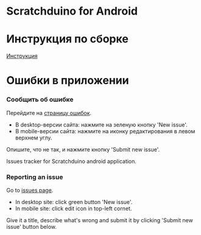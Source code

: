 Scratchduino for Android
======================

Инструкция по сборке
======================
<a href="https://cdn.rawgit.com/scratchduino/forandroid/master/build-instruction/build-instruction.html">Инструкция</a>


Ошибки в приложении
======================

### Сообщить об ошибке
Перейдите на <a href="https://github.com/scratchduino/forandroid/issues">страницу ошибок</a>.
* В desktop-версии сайта: нажмите на зеленую кнопку 'New issue'.
* В mobile-версии сайта: нажмите на иконку редактирования в левом верхнем углу.

Опишите, что не так, и нажмите кнопку 'Submit new issue'.

Issues tracker for Scratchduino android application.

### Reporting an issue
Go to <a href="https://github.com/scratchduino/forandroid/issues">issues page</a>.
* In desktop site: click green button 'New issue'.
* In mobile site: click edit icon in top-left cornet.

Give it a title, describe what's wrong and submit it by clicking 'Submit new issue' button below.
